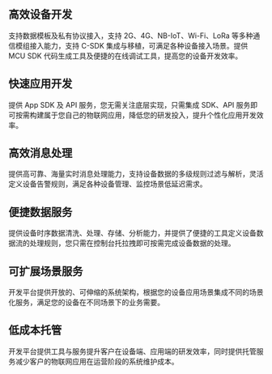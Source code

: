## 高效设备开发
支持数据模板及私有协议接入，支持 2G、4G、NB-IoT、Wi-Fi、LoRa 等多种通信模组接入能力，支持 C-SDK 集成与移植，可满足各种设备接入场景。提供 MCU SDK 代码生成工具及便捷的在线调试工具，提高您的设备开发效率。

## 快速应用开发
提供 App SDK 及 API 服务，您无需关注底层实现，只需集成 SDK、API 服务即可按需构建属于您自己的物联网应用，降低您的研发投入，提升个性化应用开发效率。

## 高效消息处理
提供高可靠、海量实时消息处理能力，支持设备数据的多级规则过滤与解析，灵活定义设备告警规则，满足各种设备管理、监控场景低延迟需求。

## 便捷数据服务
提供设备时序数据清洗、处理、存储、分析能力，并提供了便捷的工具定义设备数据流的处理规则，您只需在控制台托拉拽即可按需完成设备数据的处理。

## 可扩展场景服务
开发平台提供开放的、可伸缩的系统架构，根据您的设备应用场景集成不同的场景化服务，满足您的设备在不同场景下的业务需要。

## 低成本托管
开发平台提供工具与服务提升客户在设备端、应用端的研发效率，同时提供托管服务减少客户的物联网应用在运营阶段的系统维护成本。
